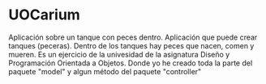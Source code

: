 # UOCarium
Aplicación sobre un tanque con peces dentro.
Aplicación que puede crear tanques (peceras). Dentro de los tanques hay peces que nacen, comen y mueren.
Es un ejercicio de la univesidad de la asignatura Diseño y Programación Orientada a Objetos.
Donde yo he creado toda la parte del paquete "model" y algun método del paquete "controller"
